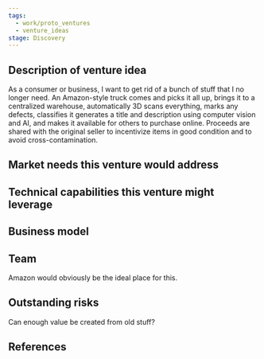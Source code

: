 ```yaml
---
tags:
  - work/proto_ventures
  - venture_ideas
stage: Discovery
---
```

## Description of venture idea
As a consumer or business, I want to get rid of a bunch of stuff that I no longer need. An Amazon-style truck comes and picks it all up, brings it to a centralized warehouse, automatically 3D scans everything, marks any defects, classifies it generates a title and description using computer vision and AI, and makes it available for others to purchase online. Proceeds are shared with the original seller to incentivize items in good condition and to avoid cross-contamination.

## Market needs this venture would address


## Technical capabilities this venture might leverage


## Business model


## Team
Amazon would obviously be the ideal place for this.

## Outstanding risks
Can enough value be created from old stuff?

## References
